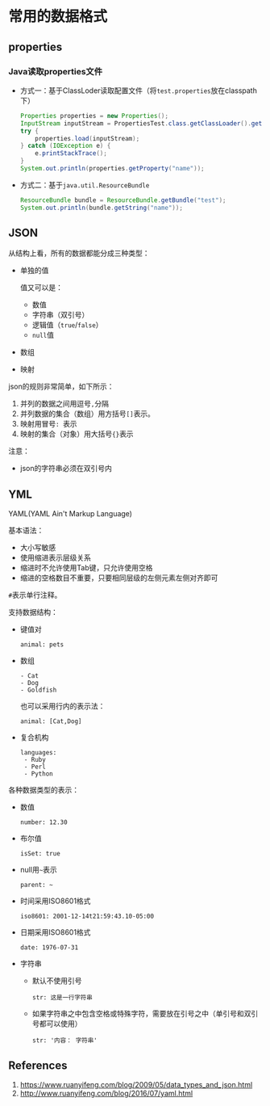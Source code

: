 # 常用的数据格式

## properties

### Java读取properties文件

- 方式一：基于ClassLoder读取配置文件（将`test.properties`放在classpath下）

  ```java
  Properties properties = new Properties();
  InputStream inputStream = PropertiesTest.class.getClassLoader().getResourceAsStream("test.properties");
  try {
      properties.load(inputStream);
  } catch (IOException e) {
      e.printStackTrace();
  }
  System.out.println(properties.getProperty("name"));
  ```

- 方式二：基于`java.util.ResourceBundle`

  ```java
  ResourceBundle bundle = ResourceBundle.getBundle("test");
  System.out.println(bundle.getString("name"));
  ```


## JSON

从结构上看，所有的数据都能分成三种类型：

- 单独的值

  值又可以是：

  - 数值
  - 字符串（双引号）
  - 逻辑值（`true`/`false`）
  - `null`值

- 数组

- 映射

json的规则非常简单，如下所示：

1. 并列的数据之间用逗号`,`分隔
2. 并列数据的集合（数组）用方括号`[]`表示。
3. 映射用冒号`: `表示
4. 映射的集合（对象）用大括号`{}`表示

注意：

- json的字符串必须在双引号内

## YML

YAML(YAML Ain't Markup Language)

基本语法：

- 大小写敏感
- 使用缩进表示层级关系
- 缩进时不允许使用Tab键，只允许使用空格
- 缩进的空格数目不重要，只要相同层级的左侧元素左侧对齐即可

`#`表示单行注释。

支持数据结构：

- 键值对

  ```
  animal: pets
  ```

- 数组

  ```
  - Cat
  - Dog
  - Goldfish
  ```

  也可以采用行内的表示法：

  ```
  animal: [Cat,Dog]
  ```

- 复合机构

  ```
  languages:
   - Ruby
   - Perl
   - Python 
  ```

各种数据类型的表示：

- 数值

  ```
  number: 12.30
  ```

- 布尔值

  ```
  isSet: true
  ```

- null用`~`表示

  ```
  parent: ~ 
  ```

- 时间采用ISO8601格式

  ```
  iso8601: 2001-12-14t21:59:43.10-05:00 
  ```

- 日期采用ISO8601格式

  ```
  date: 1976-07-31
  ```

- 字符串

  - 默认不使用引号

    ```
    str: 这是一行字符串
    ```

  - 如果字符串之中包含空格或特殊字符，需要放在引号之中（单引号和双引号都可以使用）

    ```
    str: '内容： 字符串'
    ```

    

  

## References

1. https://www.ruanyifeng.com/blog/2009/05/data_types_and_json.html
1. http://www.ruanyifeng.com/blog/2016/07/yaml.html
